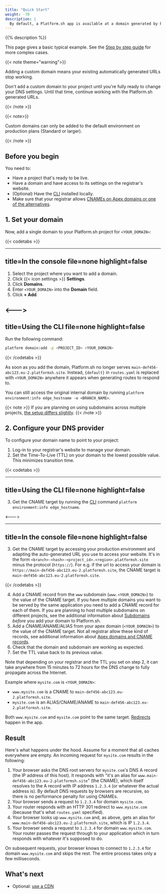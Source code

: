 ```yaml
---
title: "Quick Start"
weight: -70
description: |
  By default, a Platform.sh app is available at a domain generated by Platform.sh. The following resources help you take your application live on your custom domain.
---
```

{{% description %}}

This page gives a basic typical example.
See the [Step by step guide](../domains/steps/_index.md) for more complex cases.

{{< note theme="warning">}}

Adding a custom domain means your existing automatically generated URLs stop working.

Don't add a custom domain to your project until you're fully ready to change your DNS settings.
Until that time, continue working with the Platform.sh generated URLs.

{{< /note >}}

{{< note>}}

Custom domains can only be added to the default environment on production plans (Standard or larger).

{{< /note >}}

## Before you begin

You need to:

- Have a project that's ready to be live.
- Have a domain and have access to its settings on the registrar's website.
- (Optional) Have the [CLI](../development/cli/_index.md) installed locally.
- Make sure that your registrar allows [CNAMEs on Apex domains or one of the alternatives](/domains/steps/dns.md).

## 1. Set your domain

Now, add a single domain to your Platform.sh project for `<YOUR_DOMAIN>`:

{{< codetabs >}}

---
title=In the console
file=none
highlight=false
---

<!--This is in HTML to get the icon not to break the list. -->
<ol>
  <li>Select the project where you want to add a domain.</li>
  <li>Click {{< icon settings >}} <strong>Settings</strong>.</li>
  <li>Click <strong>Domains</strong>.</li>
  <li>Enter <code>&lt;YOUR_DOMAIN&gt;</code> into the <strong>Domain</strong> field.</li>
  <li>Click <strong>+ Add</strong>.</li>
</ol>

<--->
---
title=Using the CLI
file=none
highlight=false
---

Run the following command:

```bash
platform domain:add -p <PROJECT_ID> <YOUR_DOMAIN>
```

{{< /codetabs >}}

As soon as you add the domain, Platform.sh no longer serves `main-def456-abc123.eu-2.platformsh.site`.
Instead, `{default}` in `routes.yaml` is replaced with `<YOUR_DOMAIN>` anywhere it appears when generating routes to respond to.

You can still access the original internal domain by running `platform environment:info edge_hostname -e <BRANCH_NAME>`.

{{< note >}}
If you are planning on using subdomains across multiple projects, [the setup differs slightly](./steps/subdomains.md).
{{< /note >}}

## 2. Configure your DNS provider

To configure your domain name to point to your project:

1. Log-in to your registrar's website to manage your domain.
2. Set the Time-To-Live (TTL) on your domain to the lowest possible value. This minimizes transition time.

{{< codetabs >}}

---
title=Using the CLI
file=none
highlight=false
---

3. Get the CNAME target by running the [CLI](../development/cli/_index.md) command `platform environment:info edge_hostname`.

<--->

---
title=In the console
file=none
highlight=false
---

3. Get the CNAME target by accessing your production environment and adapting the auto-generated URL you use to access your website. It's in the form `<branch>-<hash>-<project_id>.<region>.platformsh.site` minus the protocol (`https://`). For e.g. if the url to access your domain is `https://main-def456-abc123.eu-2.platformsh.site`, the CNAME target is `main-def456-abc123.eu-2.platformsh.site`.

{{< /codetabs >}}

4. Add a CNAME record from the `www` subdomain (`www.<YOUR_DOMAIN>`) to the value of the CNAME target. If you have multiple domains you want to be served by the same application you need to add a CNAME record for each of them. If you are planning to host multiple subdomains on different projects,
see the additional information about [Subdomains](/domains/steps/subdomains.md) *before* you add your domain to Platform.sh.
5. Add a CNAME/ANAME/ALIAS from your apex domain (`<YOUR_DOMAIN>`) to the value of the CNAME target. Not all registrar allow these kind of records, see additional information about [Apex domains and CNAME records](/domains/steps/dns.md).
6. Check that the domain and subdomain are working as expected.
7. Set the TTL value back to its previous value.

Note that depending on your registrar and the TTL you set on step 2,
it can take anywhere from 15 minutes to 72 hours for the DNS change to fully propagate across the Internet.

Example where `mysite.com` is `<YOUR_DOMAIN>`:

- `www.mysite.com` is a CNAME to `main-def456-abc123.eu-2.platformsh.site`.
- `mysite.com` is an ALIAS/CNAME/ANAME  to `main-def456-abc123.eu-2.platformsh.site`.

Both `www.mysite.com` and `mysite.com` point to the same target. [Redirects](../define-routes/_index.md) happen in the app.

## Result

Here's what happens under the hood.
Assume for a moment that all caches everywhere are empty.
An incoming request for `mysite.com` results in the following:

1. Your browser asks the DNS root servers for `mysite.com`'s DNS A record (the IP address of this host).
   It responds with "it's an alias for `www.main-def456-abc123.eu-2.platformsh.site`" (the CNAME),
   which itself resolves to the A record with IP address `1.2.3.4` (or whatever the actual address is).
   By default DNS requests by browsers are recursive, so there is no performance penalty for using CNAMEs.
2. Your browser sends a request to `1.2.3.4` for domain `mysite.com`.
3. Your router responds with an HTTP 301 redirect to `www.mysite.com` (because that's what `routes.yaml` specified).
4. Your browser looks up `www.mysite.com` and, as above, gets an alias for `www.main-def456-abc123.eu-2.platformsh.site`, which is IP `1.2.3.4`.
5. Your browser sends a request to `1.2.3.4` for domain `www.mysite.com`.
   Your router passes the request through to your application which in turn responds with whatever it's supposed to do.

On subsequent requests, your browser knows to connect to `1.2.3.4` for domain `www.mysite.com` and skips the rest.
The entire process takes only a few milliseconds.

## What's next

* Optional: [use a CDN](../domains/cdn/_index.md)
